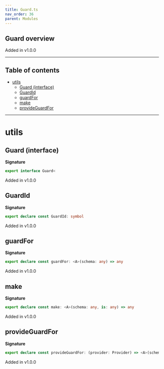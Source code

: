 ```yaml
---
title: Guard.ts
nav_order: 36
parent: Modules
---
```


## Guard overview

Added in v1.0.0

---

<h2 class="text-delta">Table of contents</h2>

- [utils](#utils)
  - [Guard (interface)](#guard-interface)
  - [GuardId](#guardid)
  - [guardFor](#guardfor)
  - [make](#make)
  - [provideGuardFor](#provideguardfor)

---

# utils

## Guard (interface)

**Signature**

```ts
export interface Guard<
```

Added in v1.0.0

## GuardId

**Signature**

```ts
export declare const GuardId: symbol
```

Added in v1.0.0

## guardFor

**Signature**

```ts
export declare const guardFor: <A>(schema: any) => any
```

Added in v1.0.0

## make

**Signature**

```ts
export declare const make: <A>(schema: any, is: any) => any
```

Added in v1.0.0

## provideGuardFor

**Signature**

```ts
export declare const provideGuardFor: (provider: Provider) => <A>(schema: any) => any
```

Added in v1.0.0
